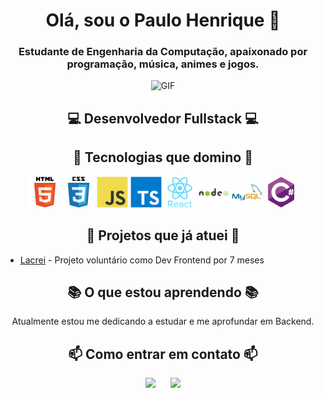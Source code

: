 <h1 align="center">Olá, sou o Paulo Henrique 👋</h1>
<h3 align="center">Estudante de Engenharia da Computação, apaixonado por programação, música, animes e jogos.</h3>
<div align="center">
  <img src="https://user-images.githubusercontent.com/104540624/186406567-31e971b4-9c79-461a-be7c-d2a76fce485c.gif" alt="GIF" width="500" height="320" />
</div>
<h2 align="center">💻 Desenvolvedor Fullstack 💻</h2>
<h2 align="center">🚀 Tecnologias que domino 🚀</h2>
<p align="center">
  <img src="https://raw.githubusercontent.com/devicons/devicon/master/icons/html5/html5-original-wordmark.svg" alt="html5" width="50" height="50"/>
  <img src="https://raw.githubusercontent.com/devicons/devicon/master/icons/css3/css3-original-wordmark.svg" alt="css3" width="50" height="50"/>
  <img src="https://raw.githubusercontent.com/devicons/devicon/master/icons/javascript/javascript-original.svg" alt="javascript" width="50" height="50"/>
  <img src="https://raw.githubusercontent.com/devicons/devicon/master/icons/typescript/typescript-original.svg" alt="typescript" width="50" height="50"/>
  <img src="https://raw.githubusercontent.com/devicons/devicon/master/icons/react/react-original-wordmark.svg" alt="react" width="50" height="50"/>
  <img src="https://raw.githubusercontent.com/devicons/devicon/master/icons/nodejs/nodejs-original-wordmark.svg" alt="nodejs" width="50" height="50"/>
  <img src="https://raw.githubusercontent.com/devicons/devicon/master/icons/mysql/mysql-original-wordmark.svg" alt="mysql" width="50" height="50"/>
  <img src="https://raw.githubusercontent.com/devicons/devicon/master/icons/csharp/csharp-original.svg" alt="csharp" width="50" height="50"/>
</p>
<h2 align="center">👀 Projetos que já atuei 👀</h2>
<ul>
  <li><a href="https://www.linkedin.com/company/lacrei/?originalSubdomain=br"
         >Lacrei</a> - Projeto voluntário como Dev Frontend por 7 meses</li>
</ul>
<h2 align="center">📚 O que estou aprendendo 📚</h2>
<p align="center">
  Atualmente estou me dedicando a estudar e me aprofundar em Backend.
</p>
<h2 align="center">📫 Como entrar em contato 📫</h2>
<p align="center">
  <a href="https://www.linkedin.com/in/phcsilva056/" target="_blank"><img src="https://img.shields.io/badge/LinkedIn-0077B5?style=flat&logo=linkedin&logoColor=white"/></a> &nbsp;&nbsp;&nbsp;&nbsp;
<a href="https://discordapp.com/users/358228563847151616" target="_blank"><img src="https://img.shields.io/badge/Discord-7289DA?style=flat&logo=discord&logoColor=white"/></a>
</p>

